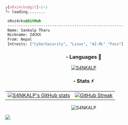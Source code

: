 ```css
┌[o0xz4ckx@git]-(~)
└> loading........
```

 ```css
  o0xz4ckx@GitHub
  ----------------------------------------------------
  Name: Sankalp Tharu
  Nickname: Z4CKX
  From: Nepal
  Intrests: ["CyberSecurity", "Linux", "AI-ML" "Foss"]
  ```

<div align="center">

### - Languages 🔭
<p align="center" >
  <a target="_blank" href="https://github.com/anuraghazra/github-readme-stats"><img src="https://github-readme-stats.vercel.app/api/top-langs/?username=S4NKALP&&show_icons=true&theme=dracula&text_color=8b8b8b&bg_color=0000&hide_border=true&layout=compact&custom_title=Languages%20I%20Use&langs_count=8" alt="S4NKALP"/></a>
</p>

### - Stats ⚡️
|||
|:-------------------------:|:-------------------------:|
| [![S4NKALP's GitHub stats](https://github-readme-stats.vercel.app/api?username=S4NKALP&bg_color=1e1e2e&text_color=cdd6f4&icon_color=cba6f7&title_color=94e2d5)](https://github.com/S4NKALP) | [![GitHub Streak](https://streak-stats.demolab.com?user=S4NKALP&theme=catppuccin-mocha)](https://git.io/streak-stats) |

</div>
<p align="center">
  <img src="https://komarev.com/ghpvc/?username=S4NKALP&label=Profile+Views&color=282A36" alt="S4NKALP" />
</p>

![](https://hit.yhype.me/github/profile?user_id=43103163)

